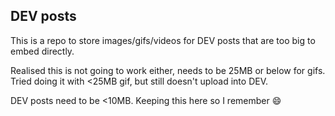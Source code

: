 ## DEV posts

This is a repo to store images/gifs/videos for DEV posts that are too big to embed directly.

Realised this is not going to work either, needs to be 25MB or below for gifs. Tried doing it with <25MB gif, but still doesn't upload into DEV.

DEV posts need to be <10MB. Keeping this here so I remember :smile:
